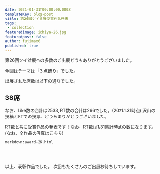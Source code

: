 ```yaml
---
date: 2021-01-31T00:00:00.000Z
templateKey: blog-post
title: 第26回ツイ盆展受賞作品発表
tags:
 - collection
featuredimage: ichiya-26.jpg
featuredpost: false
author: fujimax6
published: true
---
```

第26回ツイ盆展への多数のご出展どうもありがとうございました。

今回はテーマは「３点飾り」でした。

出展された席数は以下の通りでした。

## 38席

なお、Like数の合計は2533, RT数の合計は266でした。(2021.1.31時点)
沢山の投稿とRTでの投票、どうもありがとうございました。

RT数と共に受賞作品の発表です！なお、RT数は1/31集計時点の数になります。
(なお、全作品の写真は[こちら](/blog/twibonten-26-photo/))


`markdown:award-26.html`


<div>&nbsp;</div>
<div>&nbsp;</div>

以上、表彰作品でした。
次回もたくさんのご出展お待ちしています。
